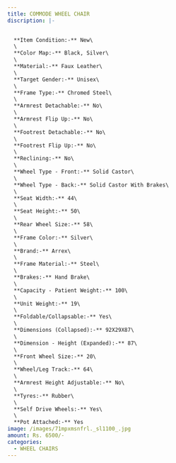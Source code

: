 ```yaml
---
title: COMMODE WHEEL CHAIR
discription: |-
  

  **Item Condition:-** New\
  \
  **Color Map:-** Black, Silver\
  \
  **Material:-** Faux Leather\
  \
  **Target Gender:-** Unisex\
  \
  **Frame Type:-** Chromed Steel\
  \
  **Armrest Detachable:-** No\
  \
  **Armrest Flip Up:-** No\
  \
  **Footrest Detachable:-** No\
  \
  **Footrest Flip Up:-** No\
  \
  **Reclining:-** No\
  \
  **Wheel Type - Front:-** Solid Castor\
  \
  **Wheel Type - Back:-** Solid Castor With Brakes\
  \
  **Seat Width:-** 44\
  \
  **Seat Height:-** 50\
  \
  **Rear Wheel Size:-** 58\
  \
  **Frame Color:-** Silver\
  \
  **Brand:-** Arrex\
  \
  **Frame Material:-** Steel\
  \
  **Brakes:-** Hand Brake\
  \
  **Capacity - Patient Weight:-** 100\
  \
  **Unit Weight:-** 19\
  \
  **Foldable/Collapsable:-** Yes\
  \
  **Dimensions (Collapsed):-** 92X29X87\
  \
  **Dimension - Height (Expanded):-** 87\
  \
  **Front Wheel Size:-** 20\
  \
  **Wheel/Leg Track:-** 64\
  \
  **Armrest Height Adjustable:-** No\
  \
  **Tyres:-** Rubber\
  \
  **Self Drive Wheels:-** Yes\
  \
  **Pot Attached:-** Yes
image: /images/71mpxmsnfrl._sl1100_.jpg
amount: Rs. 6500/-
categories:
  - WHEEL CHAIRS
---
```

